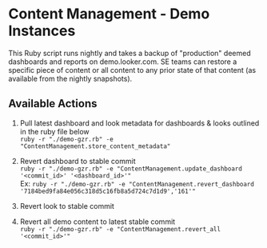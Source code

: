 # Content Management - Demo Instances

This Ruby script runs nightly and takes a backup of "production" deemed dashboards and reports on demo.looker.com. SE teams can restore a specific piece of content or all content to any prior state of that content (as available from the nightly snapshots). 

## Available Actions

1. Pull latest dashboard and look metadata for dashboards & looks outlined in the ruby file below \
   ```ruby -r "./demo-gzr.rb" -e "ContentManagement.store_content_metadata" ```

2. Revert dashboard to stable commit \
  ```ruby -r "./demo-gzr.rb" -e "ContentManagement.update_dashboard '<commit_id>' '<dashboard_id>'" ``` \
  Ex: ```ruby -r "./demo-gzr.rb" -e "ContentManagement.revert_dashboard '7184bed9fa84e056c318d5c16fb8a5d724c7d1d9','161'"```

3. Revert look to stable commit

4. Revert all demo content to latest stable commit \
  ```ruby -r "./demo-gzr.rb" -e "ContentManagement.revert_all '<commit_id>'" ```
